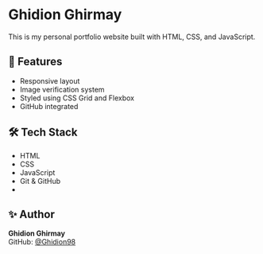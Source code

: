 # Ghidion Ghirmay

This is my personal portfolio website built with HTML, CSS, and JavaScript.

## 🚀 Features

- Responsive layout
- Image verification system
- Styled using CSS Grid and Flexbox
- GitHub integrated

## 🛠️ Tech Stack

- HTML
- CSS
- JavaScript
- Git & GitHub
- 
## ✨ Author

**Ghidion Ghirmay**  
GitHub: [@Ghidion98](https://github.com/Ghidion98)

